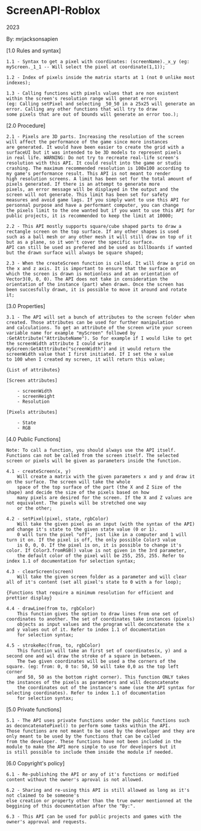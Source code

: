# ScreenAPI-Roblox
2023

By: mrjacksonsapien

[1.0 Rules and syntax]

	1.1 - Syntax to get a pixel with coordinates: (screenName)._x_y (eg: myScreen._1_1 -- Will select the pixel at coordinate(1,1));

	1.2 - Index of pixels inside the matrix starts at 1 (not 0 unlike most indexes);
	
	1.3 - Calling functions with pixels values that are non existent within the screen's resolution range will generat errors
	(eg: Calling setPixel and selecting _50_50 in a 25x25 will generate an error. Calling any other functions that will try to draw
	some pixels that are out of bounds will generate an error too.);
	
[2.0 Procedure]

	2.1 - Pixels are 3D parts. Increasing the resolution of the screen will affect the performance of the game since more instances
	are generated. It would have been easier to create the grid with a surfaceUI but it was intended to be 3D models to represent pixels
	in real life. WARNING: Do not try to recreate real-life screen's resolution with this API. It could result into the game or studio
	crashing. The maximum recommended resolution is 100x100 according to my game's performance result. This API is not meant to render
	high resolution screens. A limit has been set for the total amount of pixels generated. If there is an attempt to generate more
	pixels, an error message will be displayed in the output and the screen will not generate. This limit has been set for safety
	measures and avoid game lags. If you simply want to use this API for personnal purpose and have a performant computer, you can change
	the pixels limit to the one wanted but if you want to use this API for public projects, it is recommended to keep the limit at 10000;

	2.2 - This API mostly supports square/cube shaped parts to draw a rectangle screen on the top surface. If any other shapes is used
	such as a ball mesh or any other mesh it will still draw on top of it but as a plane, so it won't cover the specific surface. 
	API can still be used as prefered and be used as billboards if wanted but the drawn surface will always be square shaped;

	2.3 - When the createScreen function is called. It will draw a grid on the x and z axis. It is important to ensure that the surface on
	which the screen is drawn is motionless and at an orientation of Vector3(0, 0, 0). The API does not take in consideration the
	orientation of the instance (part) when drawn. Once the screen has been succesfully drawn, it is possible to move it around and rotate
	it;
	
[3.0 Properties]

	3.1 - The API will set a bunch of attributes to the screen folder when created. Those attributes can be used for further manipulation
	and calculations. To get an attribute of the screen write your screen variable name for example "myScreen" followed by 
	:GetAttribute("AttributeName"). So for example if I would like to get the screenWidth attribute I could write
	myScreen:GetAtttribute("screenWidth") and it would return the screenWidth value that I first initiated. If I set the x value
	to 100 when I created my screen, it will return this value;
	
	{List of attributes}
	
	[Screen attributes]
	
		- screenWidth
		- screenHeight
		- Resolution
		
	[Pixels attributes]
	
		- State
		- RGB
	
[4.0 Public Functions]

	Note: To call a function, you should always use the API itself. Functions can not be called from the screen itself. The selected
	screen or pixels will be given as parameters inside the function.

	4.1 - createScreen(x, y)
		Will create a matrix with the given parameters x and y and draw it on the surface. The screen will take the whole
		space of the top surface of the part (the X and Z Size of the shape) and decide the size of the pixels based on how
		many pixels are desired for the screen. If the X and Z values are not equivalent. The pixels will be stretched one way
		or the other;
		
	4.2 - setPixel(pixel, state, rgbColor)
		Will take the given pixel as an input (with the syntax of the API) and change it's state to the given state value (0 or 1).
		0 will turn the pixel "off", just like in a computer and 1 will turn it on. If the pixel is off, the only possible Color3 value
		is 0, 0, 0. If the pixel is on, it is possible to change it's color. If Color3.fromRGB() value is not given in the 3rd parameter, 
		the default color of the pixel will be 255, 255, 255. Refer to index 1.1 of documentation for selection syntax;
		
	4.3 - clearScreen(screen)
		Will take the given screen folder as a parameter and will clear all of it's content (set all pixel's state to 0 with a for loop);
		
	{Functions that require a minimum resolution for efficient and prettier display}
	
	4.4 - drawLine(from to, rgbColor)
		This function gives the option to draw lines from one set of coordinates to another. The set of coordinates take instances (pixels)
		objects as input values and the program will deconcatenate the x and y values out of it. Refer to index 1.1 of documentation
		for selection syntax;
	
	4.5 - strokeRec(from, to, rgbColor)
		This function will take an first set of coordinates(x, y) and a second one and wil draw the stroke of a square in between.
		The two given coordinates will be used a the corners of the square. (eg: from: 0, 0 to: 50, 50 will take 0,0 as the top left corner
		and 50, 50 as the bottom right corner). This function ONLY takes the instances of the pixels as parameters and will deconcatenate
		the coordinates out of the instance's name (use the API syntax for selecting coordinates). Refer to index 1.1 of documentation
		for selection syntax;

[5.0 Private functions]

	5.1 - The API uses private functions under the public functions such as deconcatenatePixel() to perform some tasks within the API.
	Those functions are not meant to be used by the developer and they are only meant to be used by the functions that can be called
	from the developer. These functions have not been included in the module to make the API more simple to use for developers but it
	is still possible to include them inside the module if needed.

[6.0 Copyright's policy]

	6.1 - Re-publishing the API or any of it's functions or modified content without the owner's aproval is not allowed.
	
	6.2 - Sharing and re-using this API is still allowed as long as it's not claimed to be someone's 
	else creation or property other than the true owner mentionned at the beggining of this documentation after the "By:".
	
	6.3 - This API can be used for public projects and games with the owner's approval and requests.
